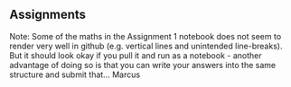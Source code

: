 ## Assignments

Note: Some of the maths in the Assignment 1 notebook does not seem to render very well in github (e.g. vertical lines and unintended line-breaks).
But it should look okay if you pull it and run as a notebook - another advantage of doing so is that you can write  your answers into the same structure and submit that...
Marcus
